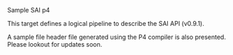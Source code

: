 
Sample SAI p4

This target defines a logical pipeline to describe the SAI API (v0.9.1).

A sample file header file generated using the P4 compiler is also presented. Please lookout for updates soon.


